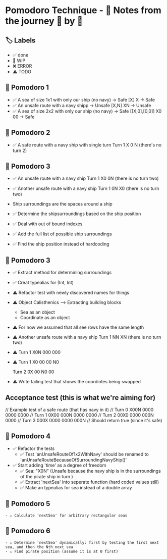 # Pomodoro Technique - 📝 Notes from the journey 🍅 by 🍅

## 🏷️ Labels

- ✅ done
- 🚧 WIP
- ❌ ERROR
- ⚠️ TODO

## 🍅 Pomodoro 1

- ✅ A sea of size 1x1 with only our ship (no navy) -> Safe [X]
    X -> Safe
- ✅ An unsafe route with a navy shipp -> Unsafe [X,N]
    XN -> Unsafe
- ✅ A sea of size 2x2 with only our ship (no navy) -> Safe [[X,0],[0,0]]
    X0
    00 -> Safe
  
## 🍅 Pomodoro 2
- ✅ A safe route with a navy ship with single turn
    Turn 1
    X
    0
    N
    (there's no turn 2)

## 🍅 Pomodoro 3

- ✅ An unsafe route with a navy ship
    Turn 1
    X0
    0N
    (there is no turn two)
    
- ✅ Another unsafe route with a navy ship Turn 1 
    0N
    X0
    (there is no turn two)

- Ship surroundings are the spaces around a ship

- ✅ Determine the shipsurroundings based on the ship position
- ✅ Deal with out of bound indexes
- ✅ Add the full list of possible ship surroundings
- ✅ Find the ship position instead of hardcoding

    
## 🍅 Pomodoro 3
- ✅ Extract method for determining surroundings
- ✅ Creat typealias for (Int, Int)
- ⚠️ Refactor test with newly discovered names for things
- ⚠️ Object Calisthenics --> Extracting  building blocks
    - Sea as an object
    - Coordinate as an object
- ⚠️ For now we assumed that all see rows have the same length


- ⚠️ Another unsafe route with a navy ship Turn 1 
    NN
    XN
    (there is no turn two)

- ⚠️ 
    Turn 1
    X0N
    000
    000
    
- ⚠️
    Turn 1
    X0
    00
    00
    N0
    
    Turn 2
    0X
    00
    N0
    00
- ⚠️ Write failing test that shows the coordintes being swapped
    
## Acceptance test (this is what we're aiming for)
// Example test of a safe route (that has navy in it)
// Turn 0
X00N
0000
0000
0000
// Turn 1
0X00
000N
0000
0000
// Turn 2
00X0
0000
000N
0000
// Turn 3
000X
0000
0000
000N
// Should return true (since it's safe)

## 🍅 Pomodoro 4
- ✅ Refactor the tests
    - ✅ Test 'anUnsafeRouteOf1x2WithNavy' should be renamed to 'anUnsafeRouteBecauseOfSurroundingNavyShip()'
- ✅ Start adding 'time' as a degree of freedom
    - ✅ Sea: "X0N" (Unsafe because the navy ship is in the surroundings of the pirate ship in turn )
    - ✅ Extract 'nextSea' into seperate function (hard coded values still)
    - ✅ Make an typealias for sea instead of a double array

## 🍅 Pomodoro 5
    - ⚠️ Calculate 'nextSea' for arbitrary rectangular seas

## 🍅 Pomodoro 6 
    - ⚠️ Determine 'nextSea' dynamically: first by testing the first next sea, and then the Nth next sea
    - ⚠️ Find pirate position (assume it is at 0 first)
